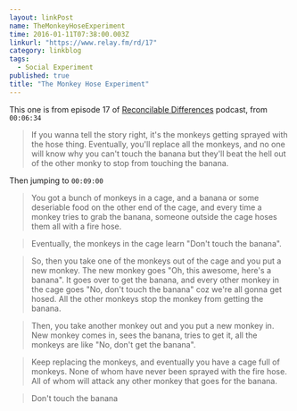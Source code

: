 ```yaml
---
layout: linkPost
name: TheMonkeyHoseExperiment
time: 2016-01-11T07:38:00.003Z
linkurl: "https://www.relay.fm/rd/17"
category: linkblog
tags: 
  - Social Experiment
published: true
title: "The Monkey Hose Experiment"
---
```


This one is from episode 17 of [Reconcilable Differences](https://www.relay.fm/rd/) podcast, from <code>00:06:34</code>

<blockquote>
If you wanna tell the story right, it's the monkeys getting sprayed with the hose thing. Eventually, you'll replace all the monkeys, and no one will know why you can't touch the banana but they'll beat the hell out of the other monky to stop from touching the banana.
</blockquote>

Then jumping to <code>00:09:00</code>

<blockquote>
	You got a bunch of monkeys in a cage, and a banana or some deseriable food on the other end of the cage, and every time a monkey tries to grab the banana, someone outside the cage hoses them all with a fire hose.
</blockquote>

<blockquote>
	Eventually, the monkeys in the cage learn "Don't touch the banana".
</blockquote>

<blockquote>
So, then you take one of the monkeys out of the cage and you put a new monkey. The new monkey goes "Oh, this awesome, here's a banana". It goes over to get the banana, and every other monkey in the cage goes "No, don't touch the banana" coz we're all gonna get hosed. All the other monkeys stop the monkey from getting the banana.
</blockquote>

<blockquote>
	Then, you take another monkey out and you put a new monkey in. New monkey comes in, sees the banana, tries to get it, all the monkeys are like "No, don't get the banana".
</blockquote>

<blockquote>
	Keep replacing the monkeys, and eventually you have a cage full of monkeys. None of whom have never been sprayed with the fire hose. All of whom will attack any other monkey that goes for the banana.
</blockquote>

<blockquote>
	Don't touch the banana
</blockquote>



